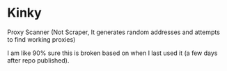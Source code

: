 # Kinky
Proxy Scanner (Not Scraper, It generates random addresses and attempts to find working proxies)


I am like 90% sure this is broken based on when I last used it (a few days after repo published).
